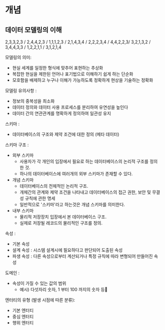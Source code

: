 # 개념
## 데이터 모델링의 이해
2,3,3,2,3 / 2,4,4,2,3 / 1,1,1,2,3 / 2,1,4,3,4 / 2,2,2,3,4 / 4,4,2,2,3/ 3,2,1,3,2 / 3,4,4,3,3 / 1,2,2,1,1 / 3,1,2,1,4

모델링의 의미:
- 현실 세계를 일정한 형식에 맞추어 표현하는 추상화
- 복잡한 현실을 제한된 언어나 표기법으로 이해하기 쉽게 하는 단순화
- 모호함을 배제하고 누구나 이해가 가능하도록 정확하게 현상을 기술하는 정확화

모델링 유의사항 : 
- 정보의 중복성을 최소화
- 데이터 정의와 데이터 사용 프로세스를 분리하여 유연성을 높인다
- 데이터 간의 연관관계를 명확하게 정의하여 일관성 유지

스키마 : 
- 데이터베이스의 구조와 제약 조건에 대한 정의 (메타 데이터)

스키마 구조 :
- 외부 스키마
	- 사용자가 각 개인의 입장에서 필요로 하는 데이터베이스의 논리적 구조를 정의한 것.
	- 하나의 데이터베이스에 여러개의 외부 스키마가 존재할 수 있다.
- 개념 스키마
	- 데이터베이스의 전체적인 논리적 구조.
	- 개체간의 관계와 제약 조건을 나타내고 데이터베이스의 접근 권한, 보안 및 무결성 규칙에 관한 명세
	- 일반적으로 '스키마'라고 하는것은 개념 스키마를 의미한다.
- 내부 스키마
	- 물리적 저장장치 입장에서 본 데이터베이스 구조.
	- 실제로 저장될 레코드의 물리적인 구조를 정의.

속성 : 
- 기본 속성
- 설계 속성 : 시스템 설계시에 필요하다고 판단되어 도출된 속성
- 파생 속성 :  다른 속성으로부터 계산되거나 특정 규칙에 따라 변형되어 만들어진 속성

도메인 :
- 속성이 가질 수 있는 값의 범위
	- 예시) 다섯자리 숫자, 1 부터 100 까지의 숫자 등

엔터티의 유형 (발생 시점에 따른 분류): 
- 기본 엔터티
- 중심 엔터티
- 행위 엔터티
